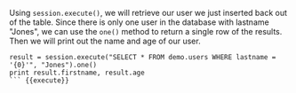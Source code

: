 Using `session.execute()`, we will retrieve our user we just inserted back out of the table. Since there is only one user in the database with lastname "Jones", we can use the `one()` method to return a single row of the results. Then we will print out the name and age of our user. 

```
result = session.execute("SELECT * FROM demo.users WHERE lastname = '{0}'", "Jones").one()
print result.firstname, result.age
``` {{execute}}
    


    
    


